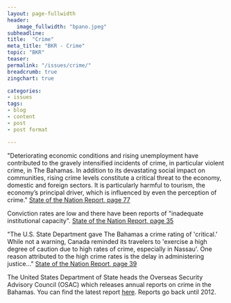 ```yaml
---
layout: page-fullwidth
header:
   image_fullwidth: "bpano.jpeg"
subheadline:
title:  "Crime"
meta_title: "BKR - Crime"
topic: "BKR"
teaser: 
permalink: "/issues/crime/"
breadcrumb: true
zingchart: true

categories:
- issues
tags:
- blog
- content
- post
- post format

---
```

"Deteriorating economic conditions and rising unemployment have contributed to the gravely intensified incidents of crime, in particular violent crime, in The Bahamas. In addition to its devastating social impact on communities, rising crime levels constitute a critical threat to the economy, domestic and foreign sectors. It is particularly harmful to tourism, the economy’s principal driver, which is influenced by even the perception of crime." [State of the Nation Report, page 77][1]

Conviction rates are low and there have been reports of "inadequate institutional capacity".  [State of the Nation Report, page 35][1] 

"The U.S. State Department gave The Bahamas a crime rating of 'critical.' While not a warning, Canada reminded its travelers to 'exercise a high degree of caution due to high rates of crime, especially in Nassau'. One reason attributed to the high crime rates is the delay in administering justice..." [State of the Nation Report, page 39][1]

The United States Department of State heads the Overseas Security Advisory Council (OSAC) which releases annual reports on crime in the Bahamas. You can find the latest report [here][2]. Reports go back until 2012.

[2]: http://www.osac.gov/pages/ContentReportDetails.aspx?cid=19192

<!-- Murder Graph -->
<!--Note: Comments using javascript convention (//) will result in build errors-->
<div id="chartDiv"></div>
<script>
	var chartData = {
      type: "bar",
      title: {
        text: "Murders in the Bahamas by Year"
      },
      "scale-x": {
       "items-overlap": false,
       label: {
        text: "Year"
      },
      values: [2000, 2001, 2002, 2003, 2004, 2005, 2006, 2007, 2008, 2009, 2010, 2011, 2012, 2013, 2014, 2015] 
    },
    "scale-y":{
    	label: {
    		text: "Murder Count"
    	},
    	step: 20
    },
    "crosshair-x":{
    	plotLabel:{

    	}
    },
    plot:{
    	tooltip:{
    		visible : false
    	}
    },
      series: [
      { 
      	values: [73, 43, 52, 50, 44, 50, 60, 78, 72, 87, 94, 127, 111, 119, 122, 149],
      	backgroundColor:"#BF0000",
      	text: "Murders"
      }
      ]
    };
    zingchart.render({
    	id: "chartDiv",
    	data: chartData,
    	height: 400,
    });
  </script>

  [1]: http://www.vision2040bahamas.org/media/uploads/State_of_the_Nation_Summary_Report.pdf